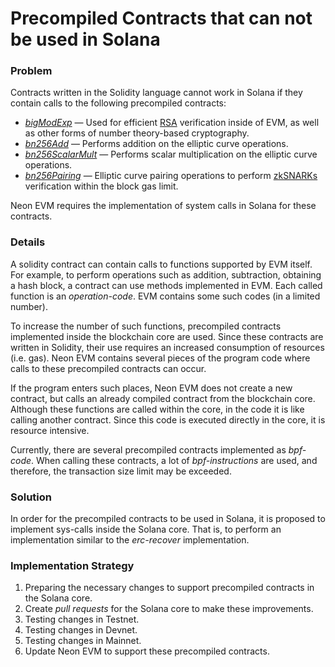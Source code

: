 # Precompiled Contracts that can not be used in Solana

### Problem
Contracts written in the Solidity language cannot work in Solana if they contain calls to the following precompiled contracts:
  * *[bigModExp](https://github.com/ethereum/EIPs/blob/master/EIPS/eip-198.md)* — Used for efficient [RSA](https://doc.neon-labs.org/docs/glossary#rsa) verification inside of EVM, as well as other forms of number theory-based cryptography.
  * *[bn256Add](https://github.com/ethereum/EIPs/blob/master/EIPS/eip-196.md)* — Performs addition on the elliptic curve operations.
  * *[bn256ScalarMult](https://github.com/ethereum/EIPs/blob/master/EIPS/eip-196.md)* — Performs scalar multiplication on the elliptic curve operations.
  * *[bn256Pairing](https://github.com/ethereum/EIPs/blob/master/EIPS/eip-197.md)* — Elliptic curve pairing operations to perform [zkSNARKs](https://doc.neon-labs.org/docs/glossary#zk-snark) verification within the block gas limit.

Neon EVM requires the implementation of system calls in Solana for these contracts.

### Details
A solidity contract can contain calls to functions supported by EVM itself. For example, to perform operations such as addition, subtraction, obtaining a hash block, a contract can use methods implemented in EVM. Each called function is an *operation-code*. EVM contains some such codes (in a limited number).

To increase the number of such functions, precompiled contracts implemented inside the blockchain core are used. Since these contracts are written in Solidity, their use requires an increased consumption of resources (i.e. gas). Neon EVM contains several pieces of the program code where calls to these precompiled contracts can occur.

If the program enters such places, Neon EVM does not create a new contract, but calls an already compiled contract from the blockchain core. Although these functions are called within the core, in the code it is like calling another contract. Since this code is executed directly in the core, it is resource intensive.

Currently, there are several precompiled contracts implemented as *bpf-code*. When calling these contracts, a lot of *bpf-instructions* are used, and therefore, the transaction size limit may be exceeded.

### Solution
In order for the precompiled contracts to be used in Solana, it is proposed to implement sys-calls inside the Solana core. That is, to perform an implementation similar to the *erc-recover* implementation.

### Implementation Strategy
1. Preparing the necessary changes to support precompiled contracts in the Solana core.
2. Create *pull requests* for the Solana core to make these improvements.
3. Testing changes in Testnet.
4. Testing changes in Devnet.
5. Testing changes in Mainnet.
6. Update Neon EVM to support these precompiled contracts.

